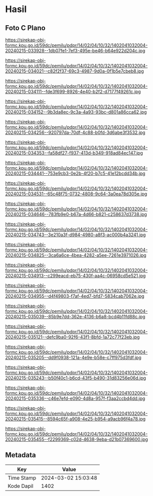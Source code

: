 # Hasil

## Foto C Plano

https://sirekap-obj-formc.kpu.go.id/59dc/pemilu/pdpr/14/02/04/10/32/1402041032004-20240215-033928--1db07fe1-7ef3-495e-be46-b64e922d204c.jpg

https://sirekap-obj-formc.kpu.go.id/59dc/pemilu/pdpr/14/02/04/10/32/1402041032004-20240215-034021--c82f2f37-69c3-4987-9d0a-0f1b5e7cbeb8.jpg

https://sirekap-obj-formc.kpu.go.id/59dc/pemilu/pdpr/14/02/04/10/32/1402041032004-20240215-034111--fde3f699-8926-4e40-b2f2-d7177f49261c.jpg

https://sirekap-obj-formc.kpu.go.id/59dc/pemilu/pdpr/14/02/04/10/32/1402041032004-20240215-034152--9b3da8ec-9c3a-4a93-93bc-d801a86cca62.jpg

https://sirekap-obj-formc.kpu.go.id/59dc/pemilu/pdpr/14/02/04/10/32/1402041032004-20240215-034256--920797da-70df-4c88-b0fd-3d6abe3f3532.jpg

https://sirekap-obj-formc.kpu.go.id/59dc/pemilu/pdpr/14/02/04/10/32/1402041032004-20240215-034353--fa58df27-f937-413d-b349-918ad84ec147.jpg

https://sirekap-obj-formc.kpu.go.id/59dc/pemilu/pdpr/14/02/04/10/32/1402041032004-20240215-034441--753e9cb3-0e2b-4f20-b7c5-41e12bcdd34b.jpg

https://sirekap-obj-formc.kpu.go.id/59dc/pemilu/pdpr/14/02/04/10/32/1402041032004-20240215-034531--65c48f75-0732-4808-9c64-3a0ea78d305e.jpg

https://sirekap-obj-formc.kpu.go.id/59dc/pemilu/pdpr/14/02/04/10/32/1402041032004-20240215-034646--783fb9e0-b67a-4d66-b821-c258637d3738.jpg

https://sirekap-obj-formc.kpu.go.id/59dc/pemilu/pdpr/14/02/04/10/32/1402041032004-20240215-034743--3e210a3f-d984-4980-a8f3-ac000b4a3241.jpg

https://sirekap-obj-formc.kpu.go.id/59dc/pemilu/pdpr/14/02/04/10/32/1402041032004-20240215-034825--3ca6a6ce-4bea-4282-a5ee-7261e3971026.jpg

https://sirekap-obj-formc.kpu.go.id/59dc/pemilu/pdpr/14/02/04/10/32/1402041032004-20240215-034913--c299eacd-eb75-430f-aa4c-06958cd5e521.jpg

https://sirekap-obj-formc.kpu.go.id/59dc/pemilu/pdpr/14/02/04/10/32/1402041032004-20240215-034955--d4f49803-f7af-4ed7-bfd7-5834cab7062e.jpg

https://sirekap-obj-formc.kpu.go.id/59dc/pemilu/pdpr/14/02/04/10/32/1402041032004-20240215-035039--85b9e7dd-362e-4136-b6a8-bcd4b11fd88c.jpg

https://sirekap-obj-formc.kpu.go.id/59dc/pemilu/pdpr/14/02/04/10/32/1402041032004-20240215-035121--defc9ba0-92f6-43f1-8bfd-1a72c77f23eb.jpg

https://sirekap-obj-formc.kpu.go.id/59dc/pemilu/pdpr/14/02/04/10/32/1402041032004-20240215-035205--dd9f0938-121a-4e9e-b58e-c7ff975d3fdf.jpg

https://sirekap-obj-formc.kpu.go.id/59dc/pemilu/pdpr/14/02/04/10/32/1402041032004-20240215-035243--b50f40c1-b6cd-43f5-b490-31d83256e06d.jpg

https://sirekap-obj-formc.kpu.go.id/59dc/pemilu/pdpr/14/02/04/10/32/1402041032004-20240215-035336--c46e7efd-e090-4d8a-957f-f3aa2ccbd4dd.jpg

https://sirekap-obj-formc.kpu.go.id/59dc/pemilu/pdpr/14/02/04/10/32/1402041032004-20240215-035415--8594c65f-a908-4e25-b954-a9acb96f4a78.jpg

https://sirekap-obj-formc.kpu.go.id/59dc/pemilu/pdpr/14/02/04/10/32/1402041032004-20240215-035455--f2299369-c02d-4638-9eba-d21b07369600.jpg


## Metadata

| Key        | Value               |
| ---------- | ------------------- |
| Time Stamp | 2024-03-02 15:03:48 |
| Kode Dapil | 1402                |



